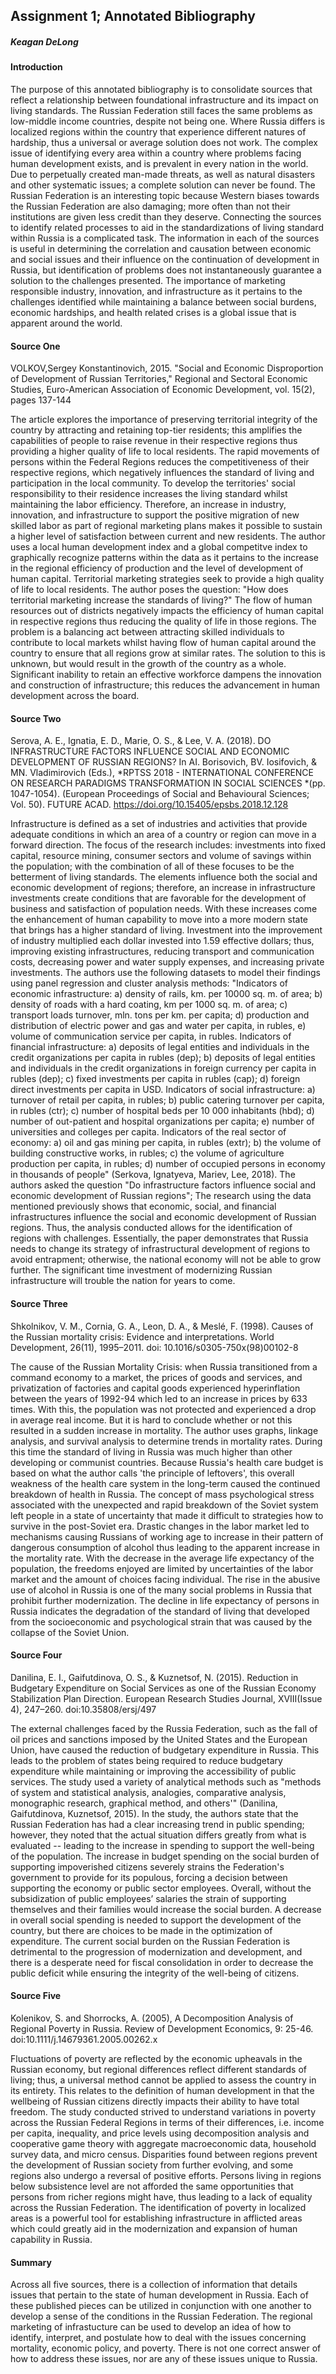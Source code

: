 

## Assignment 1; Annotated Bibliography

##### Keagan DeLong

#### Introduction

The purpose of this annotated bibliography is to consolidate sources that reflect a relationship between foundational infrastructure and its impact on living standards. The Russian Federation still faces the same problems as low-middle income countries, despite not being one. Where Russia differs is localized regions within the country that experience different natures of hardship, thus a universal or average solution does not work. The complex issue of identifying every area within a country where problems facing human development exists, and is prevalent in every nation in the world. Due to perpetually created man-made threats, as well as natural disasters and other systematic issues; a complete solution can never be found. The Russian Federation is an interesting topic because Western biases towards the Russian Federation are also damaging; more often than not their institutions are given less credit than they deserve. Connecting the sources to identify related processes to aid in the standardizations of living standard within Russia is a complicated task. The information in each of the sources is useful in determining the correlation and causation between economic and social issues and their influence on the continuation of development in Russia, but identification of problems does not instantaneously guarantee a solution to the challenges presented. The importance of marketing responsible industry, innovation, and infrastructure as it pertains to the challenges identified while maintaining a balance between social burdens, economic hardships, and health related crises is a global issue that is apparent around the world.

#### Source One

VOLKOV,Sergey Konstantinovich, 2015. "Social and Economic Disproportion of Development of Russian Territories," Regional and Sectoral Economic Studies, Euro-American Association of Economic Development, vol. 15(2), pages 137-144

The article explores the importance of preserving territorial integrity of the country by attracting and retaining top-tier residents; this amplifies the capabilities of people to raise revenue in their respective regions thus providing a higher quality of life to local residents. The rapid movements of persons within the Federal Regions reduces the competitiveness of their respective regions, which negatively influences the standard of living and participation in the local community. To develop the territories' social responsibility to their residence increases the living standard whilst maintaining the labor efficiency. Therefore, an increase in industry, innovation, and infrastructure to support the positive migration of new skilled labor as part of regional marketing plans makes it possible to sustain a higher level of satisfaction between current and new residents. The author uses a local human development index and a global competitve index to graphically recognize patterns within the data as it pertains to the increase in the regional efficiency of production and the level of development of human capital. Territorial marketing strategies seek to provide a high quality of life to local residents. The author poses the question: "How does territorial marketing increase the standards of living?" The flow of human resources out of districts negatively impacts the efficiency of human capital in respective regions thus reducing the quality of life in those regions. The problem is a balancing act between attracting skilled individuals to contribute to local markets whilst having flow of human capital around the country to ensure that all regions grow at similar rates. The solution to this is unknown, but would result in the growth of the country as a whole. Significant inability to retain an effective workforce dampens the innovation and construction of infrastructure; this reduces the advancement in human development across the board.

#### Source Two

Serova, A. E., Ignatia, E. D., Marie, O. S., & Lee, V. A. (2018). DO INFRASTRUCTURE FACTORS INFLUENCE SOCIAL AND ECONOMIC DEVELOPMENT OF RUSSIAN REGIONS? In AI. Borisovich, BV. Iosifovich, & MN. Vladimirovich (Eds.), *RPTSS 2018 - INTERNATIONAL CONFERENCE ON RESEARCH PARADIGMS TRANSFORMATION IN SOCIAL SCIENCES *(pp. 1047-1054). (European Proceedings of Social and Behavioural Sciences; Vol. 50). FUTURE ACAD. https://doi.org/10.15405/epsbs.2018.12.128

Infrastructure is defined as a set of industries and activities that provide adequate conditions in which an area of a country or region can move in a forward direction. The focus of the research includes: investments into fixed capital, resource mining, consumer sectors and volume of savings within the population; with the combination of all of these focuses to be the betterment of living standards. The elements influence both the social and economic development of regions; therefore, an increase in infrastructure investments create conditions that are favorable for the development of business and satisfaction of population needs. With these increases come the enhancement of human capability to move into a more modern state that brings has a higher standard of living. Investment into the improvement of industry multiplied each dollar invested into 1.59 effective dollars; thus, improving existing infrastructures, reducing transport and communication costs, decreasing power and water supply expenses, and increasing private investments. The authors use the following datasets to model their findings using panel regression and cluster analysis methods: "Indicators of economic infrastructure: a) density of rails, km. per 10000 sq. m. of area; b) density of roads with a hard coating, km per 1000 sq. m. of area; c) transport loads turnover, mln. tons per km. per capita; d) production and distribution of electric power and gas and water per capita, in rubles, e) volume of communication service per capita, in rubles. Indicators of financial infrastructure: а) deposits of legal entities and individuals in the credit organizations per capita in rubles (dep); b) deposits of legal entities and individuals in the credit organizations in foreign currency per capita in rubles (dep); c) fixed investments per capita in rubles (cap); d) foreign direct investments per capita in USD. Indicators of social infrastructure: а) turnover of retail per capita, in rubles; b) public catering turnover per capita, in rubles (ctr); c) number of hospital beds per 10 000 inhabitants (hbd); d) number of out-patient and hospital organizations per capita; e) number of universities and colleges per capita. Indicators of the real sector of economy: а) oil and gas mining per capita, in rubles (extr); b) the volume of building constructive works, in rubles; c) the volume of agriculture production per capita, in rubles; d) number of occupied persons in economy in thousands of people" (Serkova, Ignatyeva, Mariev, Lee, 2018). The authors asked the question "Do infrastructure factors influence social and economic development of Russian regions"; The research using the data mentioned previously shows that economic, social, and financial infrastructures influence the social and economic development of Russian regions. Thus, the analysis conducted allows for the identification of regions with challenges. Essentially, the paper demonstrates that Russia needs to change its strategy of infrastructural development of regions to avoid entrapment; otherwise, the national economy will not be able to grow further. The significant time investment of modernizing Russian infrastructure will trouble the nation for years to come.

#### Source Three

Shkolnikov, V. M., Cornia, G. A., Leon, D. A., & Meslé, F. (1998). Causes of the Russian mortality crisis: Evidence and interpretations. World Development, 26(11), 1995–2011. doi: 10.1016/s0305-750x(98)00102-8

The cause of the Russian Mortality Crisis: when Russia transitioned from a command economy to a market, the prices of goods and services, and privatization of factories and capital goods experienced hyperinflation between the years of 1992-94 which led to an increase in prices by 633 times. With this, the population was not protected and experienced a drop in average real income. But it is hard to conclude whether or not this resulted in a sudden increase in mortality. The author uses graphs, linkage analysis, and survival analysis to determine trends in mortality rates. During this time the standard of living in Russia was much higher than other developing or communist countries. Because Russia's health care budget is based on what the author calls 'the principle of leftovers', this overall weakness of the health care system in the long-term caused the continued breakdown of health in Russia. The concept of mass psychological stress associated with the unexpected and rapid breakdown of the Soviet system left people in a state of uncertainty that made it difficult to strategies how to survive in the post-Soviet era. Drastic changes in the labor market led to mechanisms causing Russians of working age to increase in their pattern of dangerous consumption of alcohol thus leading to the apparent increase in the mortality rate. With the decrease in the average life expectancy of the population, the freedoms enjoyed are limited by uncertainties of the labor market and the amount of choices facing individual. The rise in the abusive use of alcohol in Russia is one of the many social problems in Russia that prohibit further modernization. The decline in life expectancy of persons in Russia indicates the degradation of the standard of living that developed from the socioeconomic and psychological strain that was caused by the collapse of the Soviet Union.

#### Source Four

Danilina, E. I., Gaifutdinova, O. S., & Kuznetsof, N. (2015). Reduction in Budgetary Expenditure on Social Services as one of the Russian Economy Stabilization Plan Direction. European Research Studies Journal, XVIII(Issue 4), 247–260. doi:10.35808/ersj/497

The external challenges faced by the Russia Federation, such as the fall of oil prices and sanctions imposed by the United States and the European Union, have caused the reduction of budgetary expenditure in Russia. This leads to the problem of states being required to reduce budgetary expenditure while maintaining or improving the accessibility of public services. The study used a variety of analytical methods such as "methods of system and statistical analysis, analogies, comparative analysis, monographic research, graphical method, and others'" (Danilina, Gaifutdinova, Kuznetsof, 2015). In the study, the authors state that the Russian Federation has had a clear increasing trend in public spending; however, they noted that the actual situation differs greatly from what is evaluated -- leading to the increase in spending to support the well-being of the population. The increase in budget spending on the social burden of supporting impoverished citizens severely strains the Federation's government to provide for its populous, forcing a decision between supporting the economy or public sector employees. Overall, without the subsidization of public employees’ salaries the strain of supporting themselves and their families would increase the social burden. A decrease in overall social spending is needed to support the development of the country, but there are choices to be made in the optimization of expenditure. The current social burden on the Russian Federation is detrimental to the progression of modernization and development, and there is a desperate need for fiscal consolidation in order to decrease the public deficit while ensuring the integrity of the well-being of citizens.

#### Source Five

Kolenikov, S. and Shorrocks, A. (2005), A Decomposition Analysis of Regional Poverty in Russia. Review of Development Economics, 9: 25-46. doi:10.1111/j.14679361.2005.00262.x

Fluctuations of poverty are reflected by the economic upheavals in the Russian economy, but regional differences reflect different standards of living; thus, a universal method cannot be applied to assess the country in its entirety. This relates to the definition of human development in that the wellbeing of Russian citizens directly impacts their ability to have total freedom. The study conducted strived to understand variations in poverty across the Russian Federal Regions in terms of their differences, i.e. income per capita, inequality, and price levels using decomposition analysis and cooperative game theory with aggregate macroeconomic data, household survey data, and micro census. Disparities found between regions prevent the development of Russian society from further evolving, and some regions also undergo a reversal of positive efforts. Persons living in regions below subsistence level are not afforded the same opportunities that persons from richer regions might have, thus leading to a lack of equality across the Russian Federation. The identification of poverty in localized areas is a powerful tool for establishing infrastructure in afflicted areas which could greatly aid in the modernization and expansion of human capability in Russia.

#### Summary

Across all five sources, there is a collection of information that details issues that pertain to the state of human development in Russia. Each of these published pieces can be utilized in conjunction with one another to develop a sense of the conditions in the Russian Federation. The regional marketing of infrastucture can be used to develop an idea of how to identify, interpret, and postulate how to deal with the issues concerning mortality, economic policy, and poverty. There is not one correct answer of how to address these issues, nor are any of these issues unique to Russia. 


